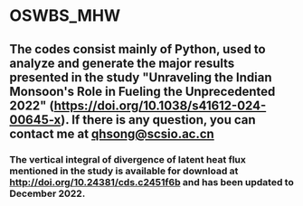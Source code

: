 # OSWBS_MHW
## The codes consist mainly of Python, used to analyze and generate the major results presented in the study "Unraveling the Indian Monsoon's Role in Fueling the Unprecedented 2022" (https://doi.org/10.1038/s41612-024-00645-x). If there is any question, you can contact me at qhsong@scsio.ac.cn
### The vertical integral of divergence of latent heat flux mentioned in the study is available for download at http://doi.org/10.24381/cds.c2451f6b and has been updated to December 2022.
